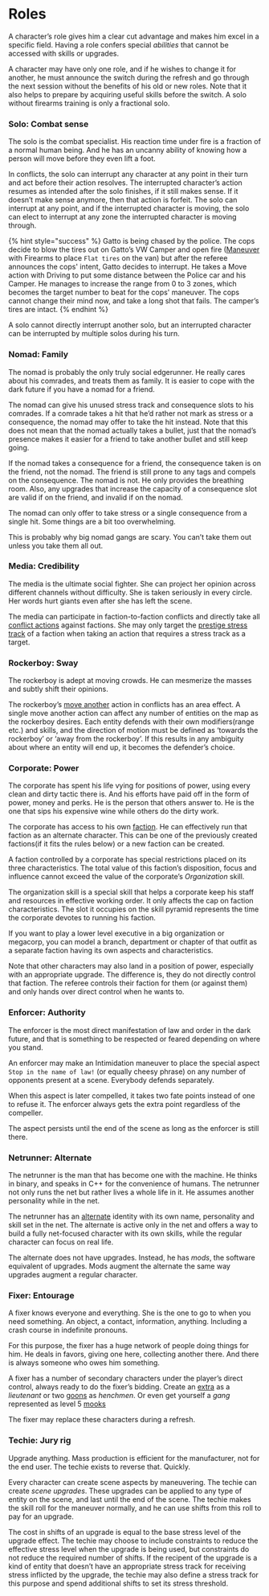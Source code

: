 # Roles

A character’s role gives him a clear cut advantage and makes him excel in a specific field. Having a role confers special _abilities_ that cannot be accessed with skills or upgrades.

A character may have only one role, and if he wishes to change it for another, he must announce the switch during the refresh and go through the next session without the benefits of his old or new roles. Note that it also helps to prepare by acquiring useful skills before the switch. A solo without firearms training is only a fractional solo.

### Solo: Combat sense

The solo is the combat specialist. His reaction time under fire is a fraction of a normal human being. And he has an uncanny ability of knowing how a person will move before they even lift a foot.

In conflicts, the solo can interrupt any character at any point in their turn and act before their action resolves. The interrupted character’s action resumes as intended after the solo finishes, if it still makes sense. If it doesn’t make sense anymore, then that action is forfeit. The solo can interrupt at any point, and if the interrupted character is moving, the solo can elect to interrupt at any zone the interrupted character is moving through.

{% hint style="success" %}
Gatto is being chased by the police. The cops decide to blow the tires out on Gatto’s VW Camper and open fire \([Maneuver](http://edgerunner.merttorun.com/fate/creating-aspects) with Firearms to place `Flat tires` on the van\) but after the referee announces the cops' intent, Gatto decides to interrupt. He takes a Move action with Driving to put some distance between the Police car and his Camper. He manages to increase the range from 0 to 3 zones, which becomes the target number to beat for the cops' maneuver. The cops cannot change their mind now, and take a long shot that fails. The camper’s tires are intact.
{% endhint %}

A solo cannot directly interrupt another solo, but an interrupted character can be interrupted by multiple solos during his turn.

### Nomad: Family

The nomad is probably the only truly social edgerunner. He really cares about his comrades, and treats them as family. It is easier to cope with the dark future if you have a nomad for a friend.

The nomad can give his unused stress track and consequence slots to his comrades. If a comrade takes a hit that he’d rather not mark as stress or a consequence, the nomad may offer to take the hit instead. Note that this does not mean that the nomad actually takes a bullet, just that the nomad’s presence makes it easier for a friend to take another bullet and still keep going.

If the nomad takes a consequence for a friend, the consequence taken is on the friend, not the nomad. The friend is still prone to any tags and compels on the consequence. The nomad is not. He only provides the breathing room. Also, any upgrades that increase the capacity of a consequence slot are valid if on the friend, and invalid if on the nomad.

The nomad can only offer to take stress or a single consequence from a single hit. Some things are a bit too overwhelming.

This is probably why big nomad gangs are scary. You can’t take them out unless you take them all out.

### Media: Credibility

The media is the ultimate social fighter. She can project her opinion across different channels without difficulty. She is taken seriously in every circle. Her words hurt giants even after she has left the scene.

The media can participate in faction-to-faction conflicts and directly take all [conflict actions](http://edgerunner.merttorun.com/fate/conflicts#actions) against factions. She may only target the [prestige stress track](http://edgerunner.merttorun.com/the-world/factions#prestige) of a faction when taking an action that requires a stress track as a target.

### Rockerboy: Sway

The rockerboy is adept at moving crowds. He can mesmerize the masses and subtly shift their opinions.

The rockerboy’s [move another](http://edgerunner.merttorun.com/fate/conflicts) action in conflicts has an area effect. A single move another action can affect any number of entities on the map as the rockerboy desires. Each entity defends with their own modifiers\(range etc.\) and skills, and the direction of motion must be defined as ‘towards the rockerboy’ or ‘away from the rockerboy’. If this results in any ambiguity about where an entity will end up, it becomes the defender’s choice.

### Corporate: Power

The corporate has spent his life vying for positions of power, using every clean and dirty tactic there is. And his efforts have paid off in the form of power, money and perks. He is the person that others answer to. He is the one that sips his expensive wine while others do the dirty work.

The corporate has access to his own [faction](). He can effectively run that faction as an alternate character. This can be one of the previously created factions\(if it fits the rules below\) or a new faction can be created.

A faction controlled by a corporate has special restrictions placed on its three characteristics. The total value of this faction’s disposition, focus and influence cannot exceed the value of the corporate’s _Organization_ skill.

The organization skill is a special skill that helps a corporate keep his staff and resources in effective working order. It only affects the cap on faction characteristics. The slot it occupies on the skill pyramid represents the time the corporate devotes to running his faction.

If you want to play a lower level executive in a big organization or megacorp, you can model a branch, department or chapter of that outfit as a separate faction having its own aspects and characteristics.

Note that other characters may also land in a position of power, especially with an appropriate upgrade. The difference is, they do not directly control that faction. The referee controls their faction for them \(or against them\) and only hands over direct control when he wants to.

### Enforcer: Authority

The enforcer is the most direct manifestation of law and order in the dark future, and that is something to be respected or feared depending on where you stand.

An enforcer may make an Intimidation maneuver to place the special aspect `Stop in the name of law!` \(or equally cheesy phrase\) on any number of opponents present at a scene. Everybody defends separately.

When this aspect is later compelled, it takes two fate points instead of one to refuse it. The enforcer always gets the extra point regardless of the compeller.

The aspect persists until the end of the scene as long as the enforcer is still there.

### Netrunner: Alternate

The netrunner is the man that has become one with the machine. He thinks in binary, and speaks in C++ for the convenience of humans. The netrunner not only runs the net but rather lives a whole life in it. He assumes another personality while in the net.

The netrunner has an [alternate](http://edgerunner.merttorun.com/characters/secondary-characters#alternate) identity with its own name, personality and skill set in the net. The alternate is active only in the net and offers a way to build a fully net-focused character with its own skills, while the regular character can focus on real life.

The alternate does not have upgrades. Instead, he has _mods_, the software equivalent of upgrades. Mods augment the alternate the same way upgrades augment a regular character.

### Fixer: Entourage

A fixer knows everyone and everything. She is the one to go to when you need something. An object, a contact, information, anything. Including a crash course in indefinite pronouns.

For this purpose, the fixer has a huge network of people doing things for him. He deals in favors, giving one here, collecting another there. And there is always someone who owes him something.

A fixer has a number of secondary characters under the player’s direct control, always ready to do the fixer’s bidding. Create an [extra](http://edgerunner.merttorun.com/characters/secondary-characters) as a _lieutenant_ or two [goons](http://edgerunner.merttorun.com/characters/secondary-characters) as _henchmen_. Or even get yourself a _gang_ represented as level 5 [mooks](http://edgerunner.merttorun.com/characters/secondary-characters)

The fixer may replace these characters during a refresh.

### Techie: Jury rig

Upgrade anything. Mass production is efficient for the manufacturer, not for the end user. The techie exists to reverse that. Quickly.

Every character can create scene aspects by maneuvering. The techie can create _scene upgrades_. These upgrades can be applied to any type of entity on the scene, and last until the end of the scene. The techie makes the skill roll for the maneuver normally, and he can use shifts from this roll to pay for an upgrade.

The cost in shifts of an upgrade is equal to the base stress level of the upgrade effect. The techie may choose to include constraints to reduce the effective stress level when the upgrade is being used, but constraints do not reduce the required number of shifts. If the recipent of the upgrade is a kind of entity that doesn’t have an appropriate stress track for receiving stress inflicted by the upgrade, the techie may also define a stress track for this purpose and spend additional shifts to set its stress threshold.

